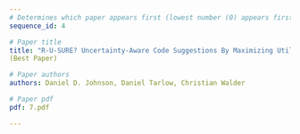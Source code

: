 ```yaml
---
# Determines which paper appears first (lowest number (0) appears first)
sequence_id: 4

# Paper title
title: "R-U-SURE? Uncertainty-Aware Code Suggestions By Maximizing Utility Across Random User Intents"
(Best Paper)

# Paper authors
authors: Daniel D. Johnson, Daniel Tarlow, Christian Walder 

# Paper pdf
pdf: 7.pdf

---
```

